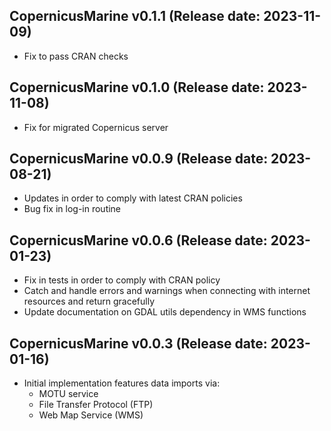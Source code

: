CopernicusMarine v0.1.1 (Release date: 2023-11-09)
-------------

 * Fix to pass CRAN checks

CopernicusMarine v0.1.0 (Release date: 2023-11-08)
-------------

 * Fix for migrated Copernicus server

CopernicusMarine v0.0.9 (Release date: 2023-08-21)
-------------

  * Updates in order to comply with latest CRAN
    policies
  * Bug fix in log-in routine

CopernicusMarine v0.0.6 (Release date: 2023-01-23)
-------------

  * Fix in tests in order to comply with CRAN
    policy
  * Catch and handle errors and warnings when connecting
    with internet resources and return gracefully
  * Update documentation on GDAL utils dependency
    in WMS functions

CopernicusMarine v0.0.3 (Release date: 2023-01-16)
-------------

  * Initial implementation features data imports via:
    - MOTU service
    - File Transfer Protocol (FTP)
    - Web Map Service (WMS)
